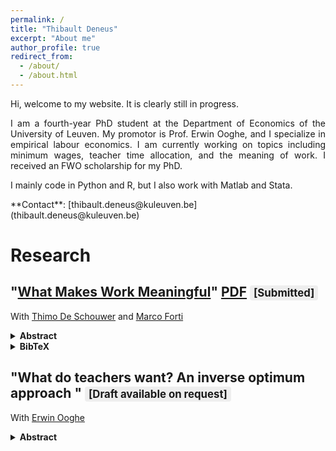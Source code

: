 ```yaml
---
permalink: /
title: "Thibault Deneus"
excerpt: "About me"
author_profile: true
redirect_from: 
  - /about/
  - /about.html
---
```


<div style="text-align: justify;">

Hi, welcome to my website. It is clearly still in progress.

I am a fourth-year PhD student at the Department of Economics of the University of Leuven. My promotor is Prof. Erwin Ooghe, and I specialize in empirical labour economics. I am currently working on topics including minimum wages, teacher time allocation, and the meaning of work. I received an FWO scholarship for my PhD.

I mainly code in Python and R, but I also work with Matlab and Stata.

</div>
**Contact**: [thibault.deneus@kuleuven.be](thibault.deneus@kuleuven.be)


#  Research

## "[What Makes Work Meaningful](/files/MeaningProduction.pdf)" <a href="/files/MeaningProduction.pdf" class="btn btn--info">PDF</a> <span style="background:#eee;border-radius:4px;padding:2px 6px;font-size:0.8em;">[Submitted]</span>

With <a href="https://thimodeschouwer.github.io/">Thimo De Schouwer</a> and <a href="https://www.econ.uni-bonn.de/en/department/doctoral-students/marco-forti">Marco Forti</a>

<details>
  <summary><strong>Abstract</strong></summary>
  <div style="text-align: justify;">
  <p>Many people derive a sense of impact or purpose from their jobs – they consider work to be a source of meaning. But how to make work meaningful? Theoretical models suggest that meaning can be created through social and non-social impact. We exploit rich panel data to empirically assess these models, and estimate a nonlinear production function for work meaning that allows for noisy and complementary inputs. We find that social impact is the most effective pathway to meaning, and estimate a direct output elasticity of about 0.55. We also find evidence of a negative interaction with non-social impact. A standard deviation increase in social impact is twice as effective in creating meaning for individuals that perceive their jobs as having little non-social impact, compared to those with high perceived non-social impact.</p></div>
</details>

<details>
  <summary><strong>BibTeX</strong></summary>

<pre><code class="language-bibtex">
@article{deschouwer2024howto,
  title   = {How to Make Work Meaningful?},
  author  = {De Schouwer, Thimo and Deneus, Thibault and Forti, Marco},
  year    = {2024},
  note    = {Working Paper}
}
</code></pre>

</details>

## "What do teachers want? An inverse optimum approach "  <span style="background:#eee;border-radius:4px;padding:2px 6px;font-size:0.8em;">[Draft available on request]</span>

With <a href="https://sites.google.com/view/erwinooghe/home">Erwin Ooghe</a> 
<details>
  <summary><strong>Abstract</strong></summary>
  <div style="text-align: justify;">
  <p>We introduce a teacher time allocation model in which teachers allocate their available instruction time among individual, group, and classroom instruction to maximize a function of pupils' test scores. We consider two variants of the model, one with knowledge spillovers, another with instruction spillovers. We evaluate both variants and find that the variant with instruction spillovers performs better, but requires more assumptions. We also derive teachers' marginal social welfare weights for their pupils and examine the influencing factors. The weights are predominantly positive, indicating teacher efficiency, decrease with higher math scores, suggesting inequality aversion, and show no significant correlation with gender, home language, or mother's education, implying anonymity. These results appear robust regardless of the presence and type of spillover effects.</p></div>
</details>

